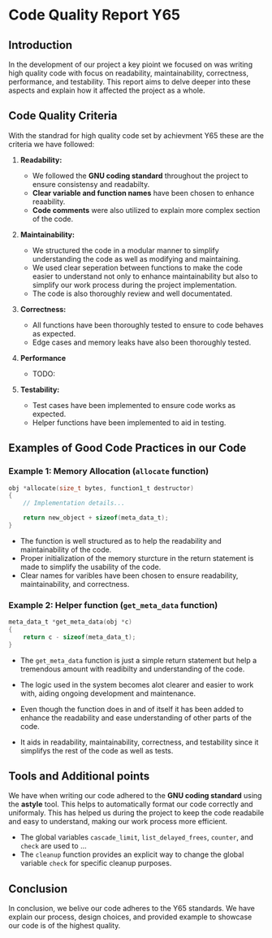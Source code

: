 # Code Quality Report Y65


<!--
####Tankar/frågor/TODO:
- "Usage of dynamic memory is well-documented, and deallocation is handled appropriately." Ska detta verkligen va med?
- Prestanda måste va med (varför koden är bra)
- code example up to date?
- ett till code example?
-->


## Introduction

In the development of our project a key pioint we focused on was writing high quality code with focus on readability, maintainability, correctness, performance, and testability. This report aims to delve deeper into these aspects and explain how it affected the project as a whole.

## Code Quality Criteria
With the standrad for high quality code set by achievment Y65 these are the criteria we have followed:
<!-- FIXME: Måste lägga till prestanda-->
<!-- FIXME: vilken coding style -->
1. **Readability:**
   - We followed the **GNU coding standard** throughout the project to ensure consistensy and readabilty.
   - **Clear variable and function names** have been chosen to enhance reaability.
   - **Code comments** were also utilized to explain more complex section of the code.

2. **Maintainability:**
   - We structured the code in a modular manner to simplify understanding the code as well as modifying and maintaining.
   - We used clear seperation between functions to make the code easier to understand not only to enhance maintainability but also to simplify our work process during the project implementation.
   - The code is also thoroughly review and well documentated.

3. **Correctness:**
   - All functions have been thoroughly tested to ensure to code behaves as expected.
   - Edge cases and memory leaks have also been thoroughly tested.

4. **Performance**
   - TODO:

5. **Testability:**
   - Test cases have been implemented to ensure code works as expected.
   - Helper functions have been implemented to aid in testing.


## Examples of Good Code Practices in our Code

### Example 1: Memory Allocation (`allocate` function)
```c
obj *allocate(size_t bytes, function1_t destructor)
{
    // Implementation details...

    return new_object + sizeof(meta_data_t);
}
```

- The function is well structured as to help the readability and maintainability of the code.
- Proper initialization of the memory sturcture in the return statement is made to simplify the usability of the code.
- Clear names for varibles have been chosen to ensure readability, maintainability, and correctness.

### Example 2: Helper function (`get_meta_data` function)
```c
meta_data_t *get_meta_data(obj *c)
{
    return c - sizeof(meta_data_t);
}
```
- The `get_meta_data` function is just a simple return statement but help a tremendous amount with readibilty and understanding of the code. 
- The logic used in the system becomes alot clearer and easier to work with, aiding ongoing development and maintenance.

- Even though the function does in and of itself it has been added to enhance the readability and ease understanding of other parts of the code.
- It aids in readability, maintainability, correctness, and testability since it simplifys the rest of the code as well as tests.


## Tools and Additional points
We have when writing our code adhered to the **GNU coding standard** using the **astyle** tool. This helps to automatically format our code correctly and uniformaly. This has helped us during the project to keep the code readabile and easy to understand, making our work process more efficient.

<!-- FIXME: behövs dessa två?-->
- The global variables `cascade_limit`, `list_delayed_frees`, `counter`, and `check` are used to ...
- The `cleanup` function provides an explicit way to change the global variable `check` for specific cleanup purposes.



## Conclusion
In conclusion, we belive our code adheres to the Y65 standards. We have explain our process, design choices, and provided example to showcase our code is of the highest quality.